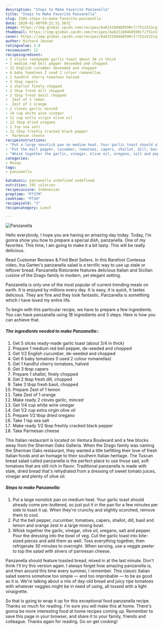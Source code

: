 ```yaml
---
description: "Steps to Make Favorite Panzanella"
title: "Steps to Make Favorite Panzanella"
slug: 3185-steps-to-make-favorite-panzanella
date: 2020-02-06T09:21:51.567Z
image: https://img-global.cpcdn.com/recipes/6a6151b04b0599cf/751x532cq70/panzanella-recipe-main-photo.jpg
thumbnail: https://img-global.cpcdn.com/recipes/6a6151b04b0599cf/751x532cq70/panzanella-recipe-main-photo.jpg
cover: https://img-global.cpcdn.com/recipes/6a6151b04b0599cf/751x532cq70/panzanella-recipe-main-photo.jpg
author: Richard Jensen
ratingvalue: 3.8
reviewcount: 12
recipeingredient:
- 5 slices readymade garlic toast about 34 in thick
- 1 medium red bell pepper deseeded and chopped
- 12 English cucumber deseeded and chopped
- 6 baby tomatoes I used 2 colour romanellas
- 1 handful cherry tomatoes halved
- 3 tbsp capers
- 1 shallot finely chopped
- 2 tbsp fresh dill chopped
- 3 tbsp fresh basil chopped
-  Zest of 1 lemon
-  Zest of 1 orange
- 2 cloves garlic minced
- 14 cup white wine vinegar
- 12 cup extra virgin olive oil
- 12 tbsp dried oregano
- 1 tsp sea salt
- 12 tbsp freshly cracked black pepper
-  Parmesan cheese
recipeinstructions:
- "Put a large nonstick pan on medium heat. Your garlic toast should already come pre-buttered, so just put it in the pan for a few minutes per side to toast it up. When they&#39;re crunchy and slightly scorched, remove them to cool."
- "Put the bell pepper, cucumber, tomatoes, capers, shallot, dill, basil and lemon and orange zest in a large mixing bowl."
- "Whisk together the garlic, vinegar, olive oil, oregano, salt and pepper. Pour the dressing into the bowl of veg. Cut the garlic toast into bite-sized pieces and add them as well. Toss everything together, then refrigerate 30 minutes to overnight. When serving, use a veggie peeler to top the salad with slivers of parmesan cheese."
categories:
- Resep
tags:
- panzanella

katakunci: panzanella undefined undefined
nutrition: 192 calories
recipecuisine: Indonesian
preptime: "PT37M"
cooktime: "PT1H"
recipeyield: "3"
recipecategory: Lunch

---
```



![Panzanella](https://img-global.cpcdn.com/recipes/6a6151b04b0599cf/751x532cq70/panzanella-recipe-main-photo.jpg)

Hello everybody, I hope you are having an amazing day today. Today, I'm gonna show you how to prepare a special dish, panzanella. One of my favorites. This time, I am going to make it a bit tasty. This will be really delicious.

Read Customer Reviews &amp; Find Best Sellers. In this Barefoot Contessa video, Ina Garten&#39;s panzanella salad is a terrific way to use up stale or leftover bread. Panzanella Ristorante features delicious Italian and Sicilian cuisine of the Drago family in modern, yet elegant setting.

Panzanella is only one of the most popular of current trending meals on earth. It is enjoyed by millions every day. It is easy, it is quick, it tastes delicious. They are fine and they look fantastic. Panzanella is something which I have loved my entire life.


To begin with this particular recipe, we have to prepare a few ingredients. You can have panzanella using 18 ingredients and 3 steps. Here is how you can achieve that.

##### The ingredients needed to make Panzanella::

1. Get 5 slices ready-made garlic toast (about 3/4 in thick)
1. Prepare 1 medium red bell pepper, de-seeded and chopped
1. Get 1/2 English cucumber, de-seeded and chopped
1. Get 6 baby tomatoes (I used 2 colour romanellas)
1. Get 1 handful cherry tomatoes, halved
1. Get 3 tbsp capers
1. Prepare 1 shallot, finely chopped
1. Get 2 tbsp fresh dill, chopped
1. Take 3 tbsp fresh basil, chopped
1. Prepare  Zest of 1 lemon
1. Take  Zest of 1 orange
1. Make ready 2 cloves garlic, minced
1. Get 1/4 cup white wine vinegar
1. Get 1/2 cup extra virgin olive oil
1. Prepare 1/2 tbsp dried oregano
1. Take 1 tsp sea salt
1. Make ready 1/2 tbsp freshly cracked black pepper
1. Take  Parmesan cheese


This Italian restaurant is located on Ventura Boulevard and a few blocks away from the Sherman Oaks Galleria. When the Drago family was naming the Sherman Oaks restaurant, they wanted a title befitting their love of fresh Italian foods and an homage to their southern Italian heritage. The Tuscan bread salad called panzanella is the perfect place to use those sad, soft tomatoes that are still rich in flavor. Traditional panzanella is made with stale, dried bread that&#39;s rehydrated from a dressing of sweet tomato juices, vinegar and plenty of olive oil. 

##### Steps to make Panzanella:

1. Put a large nonstick pan on medium heat. Your garlic toast should already come pre-buttered, so just put it in the pan for a few minutes per side to toast it up. When they&#39;re crunchy and slightly scorched, remove them to cool.
1. Put the bell pepper, cucumber, tomatoes, capers, shallot, dill, basil and lemon and orange zest in a large mixing bowl.
1. Whisk together the garlic, vinegar, olive oil, oregano, salt and pepper. Pour the dressing into the bowl of veg. Cut the garlic toast into bite-sized pieces and add them as well. Toss everything together, then refrigerate 30 minutes to overnight. When serving, use a veggie peeler to top the salad with slivers of parmesan cheese.


Panzanella should feature toasted bread, mixed in at the last minute. Don&#39;t think I&#39;ll try this version again. I always forget how amazing panzanella is, and then around this time every summer, I remember. This classic Italian salad seems somehow too simple — and too improbable — to be as good as it is. We&#39;re talking about a mix of day-old bread and juicy ripe tomatoes with whatever veggies might be in need of using, all tossed with a light vinaigrette. 

So that is going to wrap it up for this exceptional food panzanella recipe. Thanks so much for reading. I'm sure you will make this at home. There's gonna be more interesting food at home recipes coming up. Remember to save this page in your browser, and share it to your family, friends and colleague. Thanks again for reading. Go on get cooking!

